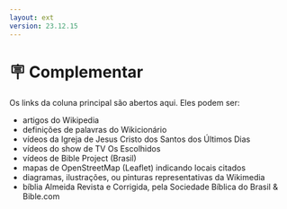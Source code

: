 ```yaml
---
layout: ext
version: 23.12.15
---
```


# 🪧 Complementar

Os links da coluna principal são abertos aqui. Eles podem ser:

- artigos do Wikipedia
- definições de palavras do Wikicionário
- vídeos da Igreja de Jesus Cristo dos Santos dos Últimos Dias
- vídeos do show de TV Os Escolhidos
- vídeos de Bible Project (Brasil)
- mapas de OpenStreetMap (Leaflet) indicando locais citados
- diagramas, ilustrações, ou pinturas representativas da Wikimedia
- bíblia Almeida Revista e Corrigida, pela Sociedade Bíblica do Brasil & Bible.com
